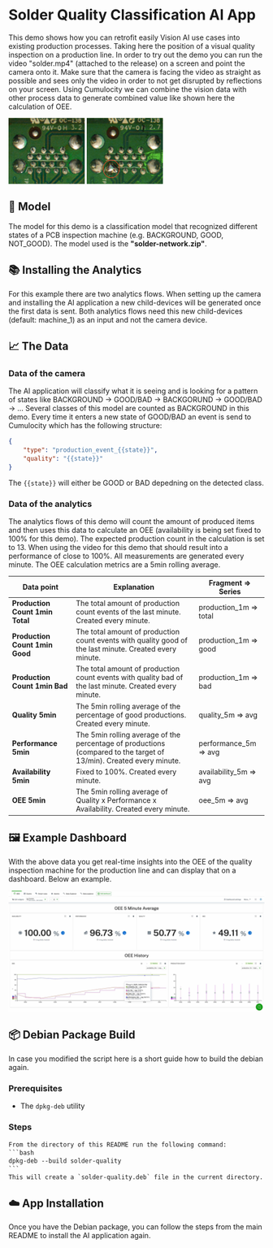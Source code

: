 # Solder Quality Classification AI App

This demo shows how you can retrofit easily Vision AI use cases into existing production processes. Taking here the position of a visual quality inspection on a production line. In order to try out the demo you can run the video "solder.mp4" (attached to the release) on a screen and point the camera onto it. Make sure that the camera is facing the video as straight as possible and sees only the video in order to not get disrupted by reflections on your screen.
Using Cumulocity we can combine the vision data with other process data to generate combined value like shown here the calculation of OEE.

<img src="../_images/solderOK.jpg" alt="Solder Quality Demo" width="150" />
<img src="../_images/solderNOK.jpg" alt="Solder Quality Demo" width="150" />

## 🤖 Model

The model for this demo is a classification model that recognized different states of a PCB inspection machine (e.g. BACKGROUND, GOOD, NOT_GOOD). The model used is the **"solder-network.zip"**.

## 📚 Installing the Analytics

For this example there are two analytics flows. When setting up the camera and installing the AI application a new child-devices will be generated once the first data is sent. Both analytics flows need this new child-devices (default: machine_1) as an input and not the camera device.

## 📈 The Data

### Data of the camera

The AI application will classify what it is seeing and is looking for a pattern of states like BACKGROUND -> GOOD/BAD -> BACKGORUND -> GOOD/BAD -> ...
Several classes of this model are counted as BACKGROUND in this demo.
Every time it enters a new state of GOOD/BAD an event is send to Cumulocity which has the following structure:

```json
{
    "type": "production_event_{{state}}",
    "quality": "{{state}}"
}
```

The ```{{state}}``` will either be GOOD or BAD depedning on the detected class.

### Data of the analytics

The analytics flows of this demo will count the amount of produced items and then uses this data to calculate an OEE (availability is being set fixed to 100% for this demo). The expected production count in the calculation is set to 13. When using the video for this demo that should result into a performance of close to 100%.
All measurements are generated every minute. The OEE calculation metrics are a 5min rolling average.

| Data point | Explanation | Fragment => Series |
| --- | --- | --- |
| **Production Count 1min Total** | The total amount of production count events of the last minute. Created every minute. | production_1m => total |
| **Production Count 1min Good** | The total amount of production count events with quality good of the last minute. Created every minute. | production_1m => good |
| **Production Count 1min Bad** | The total amount of production count events with quality bad of the last minute. Created every minute. | production_1m => bad |
| **Quality 5min** | The 5min rolling average of the percentage of good productions. Created every minute. | quality_5m => avg |
| **Performance 5min** | The 5min rolling average of the percentage of productions (compared to the target of 13/min). Created every minute. | performance_5m => avg |
| **Availability 5min** | Fixed to 100%. Created every minute. | availability_5m => avg |
| **OEE 5min** | The 5min rolling average of Quality x Performance x Availability. Created every minute. | oee_5m => avg |

## 🖼️ Example Dashboard

With the above data you get real-time insights into the OEE of the quality inspection machine for the production line and can display that on a dashboard. Below an example.

![OEE Dashboard](../_images/oee_dashboard.jpg)

## 📦 Debian Package Build

In case you modified the script here is a short guide how to build the debian again.

### Prerequisites

* The `dpkg-deb` utility

### Steps

    From the directory of this README run the following command:
    ```bash
    dpkg-deb --build solder-quality
    ```
    This will create a `solder-quality.deb` file in the current directory.

## ☁️ App Installation

Once you have the Debian package, you can follow the steps from the main README to install the AI application again.